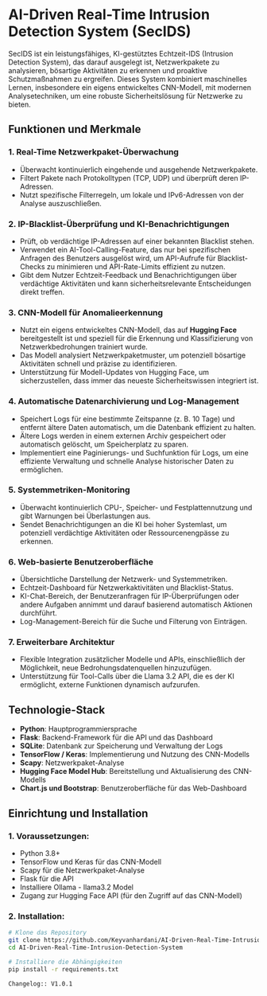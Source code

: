 # AI-Driven Real-Time Intrusion Detection System (SecIDS)

SecIDS ist ein leistungsfähiges, KI-gestütztes Echtzeit-IDS (Intrusion Detection System), das darauf ausgelegt ist, Netzwerkpakete zu analysieren, bösartige Aktivitäten zu erkennen und proaktive Schutzmaßnahmen zu ergreifen. Dieses System kombiniert maschinelles Lernen, insbesondere ein eigens entwickeltes CNN-Modell, mit modernen Analysetechniken, um eine robuste Sicherheitslösung für Netzwerke zu bieten.

## Funktionen und Merkmale

### 1. **Real-Time Netzwerkpaket-Überwachung**
- Überwacht kontinuierlich eingehende und ausgehende Netzwerkpakete.
- Filtert Pakete nach Protokolltypen (TCP, UDP) und überprüft deren IP-Adressen.
- Nutzt spezifische Filterregeln, um lokale und IPv6-Adressen von der Analyse auszuschließen.

### 2. **IP-Blacklist-Überprüfung und KI-Benachrichtigungen**
- Prüft, ob verdächtige IP-Adressen auf einer bekannten Blacklist stehen.
- Verwendet ein AI-Tool-Calling-Feature, das nur bei spezifischen Anfragen des Benutzers ausgelöst wird, um API-Aufrufe für Blacklist-Checks zu minimieren und API-Rate-Limits effizient zu nutzen.
- Gibt dem Nutzer Echtzeit-Feedback und Benachrichtigungen über verdächtige Aktivitäten und kann sicherheitsrelevante Entscheidungen direkt treffen.

### 3. **CNN-Modell für Anomalieerkennung**
- Nutzt ein eigens entwickeltes CNN-Modell, das auf **Hugging Face** bereitgestellt ist und speziell für die Erkennung und Klassifizierung von Netzwerkbedrohungen trainiert wurde.
- Das Modell analysiert Netzwerkpaketmuster, um potenziell bösartige Aktivitäten schnell und präzise zu identifizieren.
- Unterstützung für Modell-Updates von Hugging Face, um sicherzustellen, dass immer das neueste Sicherheitswissen integriert ist.

### 4. **Automatische Datenarchivierung und Log-Management**
- Speichert Logs für eine bestimmte Zeitspanne (z. B. 10 Tage) und entfernt ältere Daten automatisch, um die Datenbank effizient zu halten.
- Ältere Logs werden in einem externen Archiv gespeichert oder automatisch gelöscht, um Speicherplatz zu sparen.
- Implementiert eine Paginierungs- und Suchfunktion für Logs, um eine effiziente Verwaltung und schnelle Analyse historischer Daten zu ermöglichen.

### 5. **Systemmetriken-Monitoring**
- Überwacht kontinuierlich CPU-, Speicher- und Festplattennutzung und gibt Warnungen bei Überlastungen aus.
- Sendet Benachrichtigungen an die KI bei hoher Systemlast, um potenziell verdächtige Aktivitäten oder Ressourcenengpässe zu erkennen.

### 6. **Web-basierte Benutzeroberfläche**
- Übersichtliche Darstellung der Netzwerk- und Systemmetriken.
- Echtzeit-Dashboard für Netzwerkaktivitäten und Blacklist-Status.
- KI-Chat-Bereich, der Benutzeranfragen für IP-Überprüfungen oder andere Aufgaben annimmt und darauf basierend automatisch Aktionen durchführt.
- Log-Management-Bereich für die Suche und Filterung von Einträgen.

### 7. **Erweiterbare Architektur**
- Flexible Integration zusätzlicher Modelle und APIs, einschließlich der Möglichkeit, neue Bedrohungsdatenquellen hinzuzufügen.
- Unterstützung für Tool-Calls über die Llama 3.2 API, die es der KI ermöglicht, externe Funktionen dynamisch aufzurufen.

## Technologie-Stack

- **Python**: Hauptprogrammiersprache
- **Flask**: Backend-Framework für die API und das Dashboard
- **SQLite**: Datenbank zur Speicherung und Verwaltung der Logs
- **TensorFlow / Keras**: Implementierung und Nutzung des CNN-Modells
- **Scapy**: Netzwerkpaket-Analyse
- **Hugging Face Model Hub**: Bereitstellung und Aktualisierung des CNN-Modells
- **Chart.js und Bootstrap**: Benutzeroberfläche für das Web-Dashboard

## Einrichtung und Installation

### 1. **Voraussetzungen**:
- Python 3.8+
- TensorFlow und Keras für das CNN-Modell
- Scapy für die Netzwerkpaket-Analyse
- Flask für die API
- Installiere Ollama - llama3.2 Model
- Zugang zur Hugging Face API (für den Zugriff auf das CNN-Modell)

### 2. **Installation**:
```bash
# Klone das Repository
git clone https://github.com/Keyvanhardani/AI-Driven-Real-Time-Intrusion-Detection-System.git
cd AI-Driven-Real-Time-Intrusion-Detection-System

# Installiere die Abhängigkeiten
pip install -r requirements.txt

Changelog:: V1.0.1
